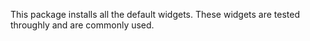 This package installs all the default widgets. These widgets are tested throughly and are commonly used.
